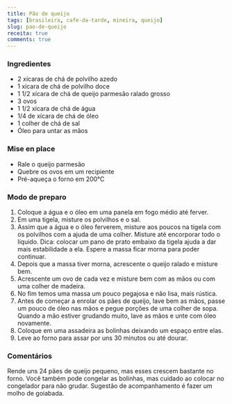 ```yaml
---
title: Pão de queijo
tags: [brasileira, cafe-da-tarde, mineira, queijo]
slug: pao-de-queijo
receita: true
comments: true
---
```


### Ingredientes

- 2 xícaras de chá de polvilho azedo
- 1 xícara de chá de polvilho doce
- 1 1/2 xícara de chá de queijo parmesão ralado grosso
- 3 ovos
- 1 1/2 xícara de chá de água
- 1/4 de xícara de chá de óleo
- 1 colher de chá de sal
- Óleo para untar as mãos

### Mise en place

- Rale o queijo parmesão
- Quebre os ovos em um recipiente
- Pré-aqueça o forno em 200°C

### Modo de preparo

1. Coloque a água e o óleo em uma panela em fogo médio até ferver.
2. Em uma tigela, misture os polvilhos e o sal.
3. Assim que a água e o óleo ferverem, misture aos poucos na tigela com os polvilhos com a ajuda de uma colher. Misture até encorporar todo o líquido. Dica: colocar um pano de prato embaixo da tigela ajuda a dar mais estabilidade a ela. Espere a massa ficar morna para poder continuar.
4. Depois que a massa tiver morna, acrescente o queijo ralado e misture bem.
5. Acrescente um ovo de cada vez e misture bem com as mãos ou com uma colher de madeira.
6. No fim temos uma massa um pouco pegajosa e não lisa, mais rústica.
7. Antes de começar a enrolar os pães de queijo, lave bem as mãos, passe um pouco de óleo nas mãos e pegue porções de uma colher de sopa. Quando a mão estiver grudando muito, lave as mãos e unte com óleo novamente.
8. Coloque em uma assadeira as bolinhas deixando um espaço entre elas.
9. Leve ao forno para assar por uns 30 minutos ou até dourar. 

### Comentários

Rende uns 24 pães de queijo pequeno, mas esses crescem bastante no forno. Você também pode congelar as bolinhas, mas cuidado ao colocar no congelador para não grudar. 
Sugestão de acompanhamento é fazer um molho de goiabada.